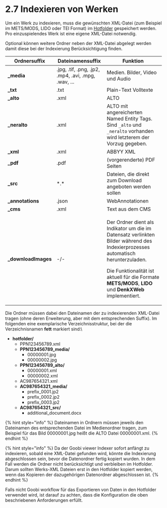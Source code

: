 # 2.7 Indexieren von Werken

Um ein Werk zu indexieren, muss die gewünschten XML-Datei (zum Beispiel im METS/MODS, LIDO oder TEI Format) im [Hotfolder](2.md#3-2-1-parameter-hotfolder) gespeichert werden. Pro einzuspielendes Werk ist eine eigene XML-Datei notwendig.&#x20;

Optional können weitere Ordner neben der XML-Datei abgelegt werden damit diese bei der Indexierung Berücksichtigung finden.&#x20;

| Ordnersuffix         | Dateinamensuffix                                    | Funktion                                                                                                                                                                                                                                                                                    |
| -------------------- | --------------------------------------------------- | ------------------------------------------------------------------------------------------------------------------------------------------------------------------------------------------------------------------------------------------------------------------------------------------- |
| **\_media**          | .jpg, .tif, .png, .jp2, .mp4, .avi, .mpg, .wav, ... | Medien. Bilder, Video und Audio                                                                                                                                                                                                                                                             |
| **\_txt**            | .txt                                                | Plain-Text Volltexte                                                                                                                                                                                                                                                                        |
| **\_alto**           | .xml                                                | ALTO                                                                                                                                                                                                                                                                                        |
| **\_neralto**        | .xml                                                | ALTO mit angereicherten Named Entity Tags. Sind `_alto` und `_neralto` vorhanden wird letzterem der Vorzug gegeben.                                                                                                                                                                         |
| **\_xml**            | .xml                                                | ABBYY XML                                                                                                                                                                                                                                                                                   |
| **\_pdf**            | .pdf                                                | (vorgerenderte) PDF Seiten                                                                                                                                                                                                                                                                  |
| **\_src**            | \*.\*                                               | Dateien, die direkt zum Download angeboten werden sollen                                                                                                                                                                                                                                    |
| **\_annotations**    | .json                                               | WebAnnotationen                                                                                                                                                                                                                                                                             |
| **\_cms**            | .xml                                                | Text aus dem CMS                                                                                                                                                                                                                                                                            |
| **\_downloadImages** | -/-                                                 | <p>Der Ordner dient als Indikator um die im Datensatz verlinkten Bilder während des Indexierprozesses automatisch herunterzuladen. </p><p>Die Funktionalität ist aktuell für die Formate <strong>METS/MODS</strong>, <strong>LIDO</strong> und <strong>DenkXWeb</strong> implementiert.</p> |

Die Ordner müssen dabei den Dateinamen der zu indexierenden XML-Datei tragen (ohne deren Erweiterung, aber mit dem entsprechenden Suffix). Im folgenden eine exemplarische Verzeichnisstruktur, bei der die Verzeichnisnamen **fett** markiert sind:\


* **hotfolder/**
  * PPN123456789.xml
  * **PPN123456789\_media/**
    * 00000001.jpg
    * 00000002.jpg
  * **PPN123456789\_alto/**
    * 00000001.xml
    * 00000002.xml
  * AC987654321.xml
  * **AC987654321\_media/**
    * prefix\_0001.jp2
    * prefix\_0002.jp2
    * prefix\_0003.jp2
  * **AC987654321\_src/**
    * additional\_document.docx

{% hint style="info" %}
Dateinamen in Ordnern müssen jeweils den Dateinamen des entsprechenden Datei im Medienordner tragen, zum Beispiel für das Bild 00000001.jpg heißt die ALTO Datei 00000001.xml.
{% endhint %}

{% hint style="info" %}
Da der Goobi viewer Indexer sofort anfängt zu indexieren, sobald eine XML-Datei gefunden wird, könnte die Indexierung abgeschlossen sein, bevor die Datenordner fertig kopiert wurden. In dem Fall werden die Ordner nicht berücksichtigt und verbleiben im Hotfolder. Darum sollten Werks-XML Dateien erst in den Hotfolder kopiert werden, wenn das Kopieren der dazugehörigen Datenordner abgeschlossen ist.
{% endhint %}

Falls nicht Goobi workflow für das Exportieren von Daten in den Hotfolder verwendet wird, ist darauf zu achten, dass die Konfiguration die oben beschriebenen Anforderungen erfüllt.
